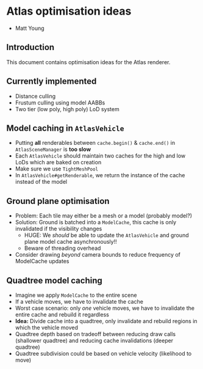 # Atlas optimisation ideas
- Matt Young

## Introduction
This document contains optimisation ideas for the Atlas renderer.

## Currently implemented
- Distance culling
- Frustum culling using model AABBs
- Two tier (low poly, high poly) LoD system

## Model caching in `AtlasVehicle`
- Putting **all** renderables between `cache.begin()` & `cache.end()` in `AtlasSceneManager` is **too slow**
- Each `AtlasVehicle` should maintain two caches for the high and low LoDs which are baked on creation
- Make sure we use `TightMeshPool`
- In `AtlasVehicle#getRenderable`, we return the instance of the cache instead of the model

## Ground plane optimisation
- Problem: Each tile may either be a mesh or a model (probably model?)
- Solution: Ground is batched into a `ModelCache`, this cache is only invalidated if the visibility changes
  - HUGE: We _should_ be able to update the `AtlasVehicle` and ground plane model cache asynchronously!!
  - Beware of threading overhead
- Consider drawing _beyond_ camera bounds to reduce frequency of ModelCache updates

## Quadtree model caching
- Imagine we apply `ModelCache` to the entire scene
- If a vehicle moves, we have to invalidate the cache
- Worst case scenario: only _one_ vehicle moves, we have to invalidate the entire cache and rebuild
it regardless
- **Idea:** Divide cache into a quadtree, only invalidate and rebuild regions in which the vehicle
moved
- Quadtree depth based on tradeoff between reducing draw calls (shallower quadtree) and reducing
cache invalidations (deeper quadtree)
- Quadtree subdivision could be based on vehicle velocity (likelihood to move)
